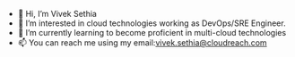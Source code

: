 - 👋 Hi, I’m Vivek Sethia
- 👀 I’m interested in cloud technologies working as DevOps/SRE Engineer.
- 🌱 I’m currently learning to become proficient in multi-cloud technologies
- 📫 You can reach me using my email:vivek.sethia@cloudreach.com

<!---
vivek-cloudreach/vivek-cloudreach is a ✨ special ✨ repository because its `README.md` (this file) appears on your GitHub profile.
You can click the Preview link to take a look at your changes.
--->
